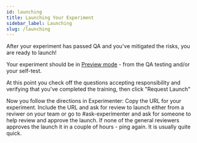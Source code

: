 ```yaml
---
id: launching
title: Launching Your Experiment
sidebar_label: Launching
slug: /launching
---
```


After your experiment has passed QA and you've mitigated the risks, you are ready to launch!

Your experiment should be in [Preview mode](https://experimenter.info/previewing-experiments) - from the QA testing and/or your self-test.

At this point you check off the questions accepting responsibility and verifying that you've completed the training, then click "Request Launch"

Now you follow the directions in Experimenter: Copy the URL for your experiment. Include the URL and ask for review to launch either from a reviwer on your team or go to #ask-experimenter and ask for someone to help review and approve the launch.  If none of the general reviewers approves the launch it in a couple of hours - ping again.  It is usually quite quick.


